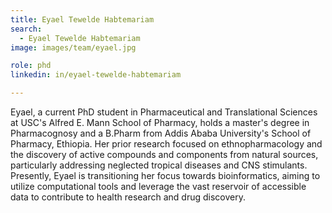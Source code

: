 ```yaml
---
title: Eyael Tewelde Habtemariam
search:
  - Eyael Tewelde Habtemariam
image: images/team/eyael.jpg

role: phd
linkedin: in/eyael-tewelde-habtemariam

---
```


Eyael, a current PhD student in Pharmaceutical and Translational Sciences at USC's Alfred E.
Mann School of Pharmacy, holds a master's degree in Pharmacognosy and a B.Pharm from
Addis Ababa University's School of Pharmacy, Ethiopia. Her prior research focused on
ethnopharmacology and the discovery of active compounds and components from natural
sources, particularly addressing neglected tropical diseases and CNS stimulants.
Presently, Eyael is transitioning her focus towards bioinformatics, aiming to utilize
computational tools and leverage the vast reservoir of accessible data to contribute to health
research and drug discovery.
